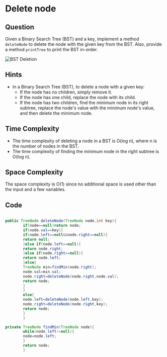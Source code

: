 # Delete node

## Question

Given a Binary Search Tree (BST) and a key, implement a method `deleteNode` to delete the node with the given key from
the BST. Also, provide a method `printTree` to print the BST in-order.

![BST Deletion](https://assets.leetcode.com/uploads/2020/09/04/del_node_1.jpg)

## Hints

- In a Binary Search Tree (BST), to delete a node with a given key:
    - If the node has no children, simply remove it.
    - If the node has one child, replace the node with its child.
    - If the node has two children, find the minimum node in its right subtree, replace the node's value with the
      minimum node's value, and then delete the minimum node.

## Time Complexity

- The time complexity of deleting a node in a BST is O(log n), where n is the number of nodes in the BST.
- The time complexity of finding the minimum node in the right subtree is O(log n).

## Space Complexity

The space complexity is O(1) since no additional space is used other than the input and a few variables.

## Code

```java

public TreeNode deleteNode(TreeNode node,int key){
        if(node==null)return node;
        if(node.val==key){
        if(node.left==null&&node.right==null){
        return null;
        }else if(node.left==null){
        return node.right;
        }else if(node.right==null){
        return node.left;
        }else{
        TreeNode min=findMin(node.right);
        node.val=min.val;
        node.right=deleteNode(node.right,node.val);
        return node;
        }
        }
        else{
        node.left=deleteNode(node.left,key);
        node.right=deleteNode(node.right,key);
        return node;
        }
        }

private TreeNode findMin(TreeNode node){
        while(node.left!=null){
        node=node.left;
        }
        return node;
        }
```
